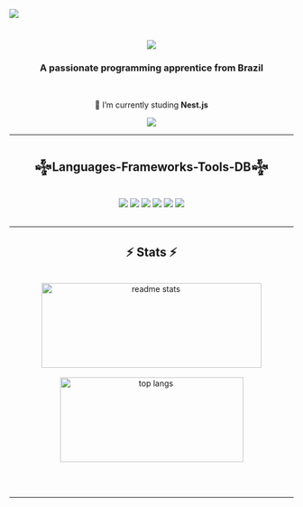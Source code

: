 ![](https://komarev.com/ghpvc/?username=Babiel09&color=006bed)

<h1 align="center">
    <img src="https://readme-typing-svg.herokuapp.com/?font=Righteous&size=35&center=true&vCenter=true&width=500&height=70&duration=4000&lines=Hi+There!+👋;+I'm+Gabriel+Castro!;" />
</h1>

<h3 align="center">A passionate programming apprentice from Brazil</h3>

<br/>

<div align="center">
 
📕 I’m currently studing  **Nest.js**

 </div>
 
<div align="center"> 
  <a href="mailto:estudosbabiel@gmail.com">
    <img src="https://img.shields.io/badge/Gmail-333333?style=for-the-badge&logo=gmail&logoColor=red" />
  </a>
</div>

 <hr/>
 
<h2 align="center">𒈔Languages-Frameworks-Tools-DB𒈔</h2>
<br/>
<div align="center">
    <img src="https://skillicons.dev/icons?i=javascript,golang,c,typescript" />
    <img src="https://skillicons.dev/icons?i=react,nextjs,nodejs,express,nest" />
    <img src="https://skillicons.dev/icons?i=html,css,vscode,github,git,postman,vercel" />
    <img src="https://skillicons.dev/icons?i=tailwind,scss,vite,docker,prisma" />
    <img src="https://skillicons.dev/icons?i=npm,yarn,pnpm" />
    <img src="https://skillicons.dev/icons?i=postgres,mongodb" />
</div>

<br/>

<hr/>

<h2 align="center">⚡ Stats ⚡</h2>
<br>
<div align="center">
  <img width="390" height="150" src="https://github-readme-stats.vercel.app/api?username=Babiel09&count_private=true&show_icons=true&theme=react&rank_icon=github&border_radius=10" alt="readme stats" />
  <br/>
  <br/>
  <img width="325" height="150" align="center" src="https://github-readme-stats.vercel.app/api/top-langs/?username=Babiel09&hide=HTML&langs_count=8&layout=compact&theme=react&border_radius=10&size_weight=0.5&count_weight=0.5&exclude_repo=github-readme-stats" alt="top langs" />
</div>

<br/><br/>

<hr/>

<br/>


<br/>
